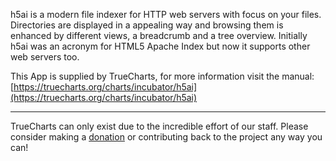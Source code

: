 h5ai is a modern file indexer for HTTP web servers with focus on your files. Directories are displayed in a appealing way and browsing them is enhanced by different views, a breadcrumb and a tree overview. Initially h5ai was an acronym for HTML5 Apache Index but now it supports other web servers too.

This App is supplied by TrueCharts, for more information visit the manual: [https://truecharts.org/charts/incubator/h5ai](https://truecharts.org/charts/incubator/h5ai)

---

TrueCharts can only exist due to the incredible effort of our staff.
Please consider making a [donation](https://truecharts.org/about/sponsor) or contributing back to the project any way you can!
